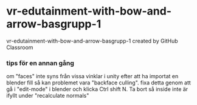 # vr-edutainment-with-bow-and-arrow-basgrupp-1
vr-edutainment-with-bow-and-arrow-basgrupp-1 created by GitHub Classroom

### tips för en annan gång
om "faces" inte syns från vissa vinklar i unity efter att ha importat en blender fill så kan problemet vara "backface culling".
fixa detta genom att gå i "edit-mode" i blender och klicka Ctrl shift N. Ta bort så inside inte är ifyllt under "recalculate normals"
